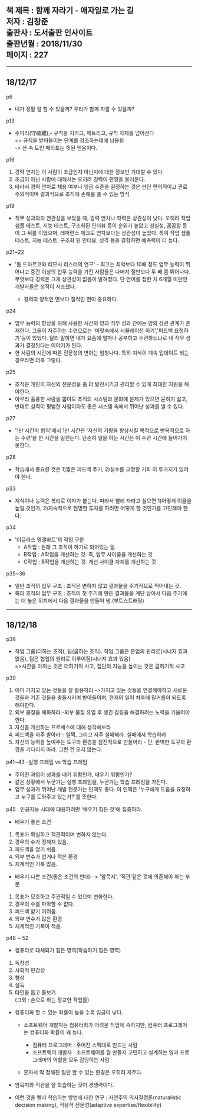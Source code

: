 책 제목 : 함께 자라기 - 애자일로 가는 길  
저자 : 김창준    
출판사 : 도서출판 인사이트  
출판년월 : 2018/11/30  
페이지 : 227  
-

---

18/12/17
-  

p6
- 내가 정말 잘 할 수 있을까? 우리가 함께 자랄 수 있을까? 

p13 
- 수파리(守破離),- 규칙을 지키고, 깨트리고, 규칙 자체를 넘어선다  
 => 규칙을 받아들이는 단계를 강조하는데에 남용됨  
-> 산 속 도인 메타포는 헛된 믿음이다.  

p16   
1. 경력 연차는 이 사람이 초급인지 아닌지에 대한 정보만 기대할 수 있다.  
2. 초급이 아닌 사람에 대해서는 오히려 경력이 편향을 불러온다.  
3. 따라서 경력 연차로 채용 여부나 임금 수준을 결정하는 것은 판단 편의적이고 관료주의적이며 결과적으로 조직에 손해를 줄 수 있는 방식

p19 
- 직무 성과와의 연관성을 보았을 때, 경력 연차나 학력은 상관성이 낮다. 오히려 작업 샘플 테스트, 지능 테스트, 구조화된 인터뷰 등이 순위가 높았고
성실성, 꼼꼼함 등이 그 뒤를 이었으며, 레퍼런스 체크도 연차보다는 상관성이 높았다. 특히 작업 샘플 테스트, 지능 테스트, 구조화 된 인터뷰, 성격 등을 결합하면 예측력이 더 높다.  

p21~22 
- '톰 드마르코와 티모시 리스터의 연구' - 최고는 최악보다 10배 정도 업무 능력이 뛰어나고 중간 이상의 업무 능력을 가진 사람들은 나머지 절반보다 두 배 쯤 뛰어나다. 무엇보다 경력은 크게 상관성이 없음이 밝혀졌다. 단 언어를 접한 지 6개월 미만인 개발자들은 성적이 저조했다.  

    - 경력의 양적인 면보다 질적인 면이 중요하다.  

p24  
- 업무 능력의 향상을 위해 사용한 시간의 양과 직무 성과 간에는 양의 상관 관계가 존재한다. 그들이 자주하는 수련으로는 '머릿속에서 시뮬레이션 하기','피드백 요청하기'등이 있었다. 달리 말하면 내가 요즘에 얼마나 공부하고 수련하느냐로 내 직무 성과가 결정된다는 이야기가 된다.  
- 한 사람의 시간에 따른 전문성의 변화는 엄청나다. 특히 지식이 계속 업데이트 되는 경우라면 더욱 그렇다.  

p25  
- 조직은 개인이 자신의 전문성을 좀 더 발전시키고 관리할 수 있게 최대한 지원을 해야한다.  
- 아무리 훌륭한 사람을 뽑아도 조직의 시스템과 문화에 문제가 있으면 묻히기 쉽고, 반대로 실력이 평범한 사람이라도 좋은 시스템 속에서 뛰어난 성과를 낼 수 있다.

p27
- '1만 시간의 법칙'에서 1만 시간은 '자신의 기량을 향상시킬 목적으로 반복적으로 하는 수련'을 한 시간을 일컫는다. 단순히 일을 하는 시간은 이 수련 시간에 들어가지 못한다.  

p28
- 학습에서 중요한 것은 1)짧은 피드백 주기, 2)실수를 교정할 기회 이 두가지가 있어야 한다.  

p33
- 지식이나 능력은 복리로 이자가 붙는다. 따라서 빨리 자라고 싶으면 1)어떻게 이율을 높일 것인가, 2)지속적으로 현명한 투자를 하려면 어떻게 할 것인가를 고민해야 한다.

p34  
- '더글라스 엥겔바트'의 작업 구분
    * A작업 : 원래 그 조직이 하기로 되어있는 일  
    * B작업 : A작업을 개선하는 것. 즉, 업무 사이클을 개선하는 것  
    * C작업 : B작업을 개선하는 것. 개선 사이클 자체를 개선하는 것  

p35~36  
- 일반 조직의 업무 구조 : 조직은 변하지 않고 결과물을 주기적으로 찍어내는 것.  
- 복리 조직의 업무 구조 : 조직이 첫 주기에 만든 결과물을 계단 삼아서 다음 주기에는 더 높은 위치에서 다음 결과물을 만들어 냄.(부트스트래핑)  

---
18/12/18
-  
p38
-  작업 그룹(더하는 조직), 팀(곱하는 조직). 작업 그룹은 분업의 원리로(시너지 효과 없음), 팀은 협업의 원리로 이루어짐(시너지 효과 있음)  
=>시간을 아끼는 것은 더하기적 사고, 집단의 지능을 높이는 것은 곱하기적 사고  

p39
1. 이미 가지고 있는 것들을 잘 활용하라 ->가지고 있는 것들을 연결해야하고 새로운 것들과 기존 것들을 충돌시키며 받아들이며, 현재의 일이 차후에 밑거름이 되도록 해야한다.  
2. 외부 물질을 체화하라.-외부 물질 유입 후 생긴 갈등을 해결하려는 노력을 기울어야 한다.
3. 자신을 개선하는 프로세스에 대해 생각해보라
4. 피드백을 자주 받아라 - 일찍, 그리고 자주 실패해라. 실패에서 학습하라
5. 자신의 능력을 높여주는 도구와 환경을 점진적으로 만들어라 - 단, 완벽한 도구와 환경을 기다리지 마라. 그런 건 오지 않는다.

p41~43
-실행 프레임 vs 학습 프레임
- 주어진 과업이 성과를 내기 위함인가, 배우기 위함인가?  
- 같은 상황에서 누군가는 실행 프레임을, 누군가는 학습 프레임을 가진다.  
- 업무 성과가 뛰어난 개발 전문가는 인맥도 좋다. 이 인맥은 '누구에게 도움을 요청하고 누구를 도와주고 있는가?'를 뜻한다.  

p45 : 인공지능 시대에 대응하려면 '배우기 힘든 것'에 집중하라.  
- 배우기 좋은 조건  
1. 목표가 확실하고 객관적이며 변하지 않는다.
2. 경우의 수가 정해져 있음.
3. 피드백을 얻기 쉬움.
4. 외부 변수가 없거나 적은 환경
5. 체계적인 기록 많음. 

- 배우기 나쁜 조건(좋은 조건의 반대) -> '암묵지', '직관'같은 것에 의존해야 하는 부분
1. 목표가 모호하고 주관적일 수 있으며 변화한다.
2. 경우의 수를 파악할 수 없다.
3. 피드백 받기 어려움.
4. 외부 변수가 많은 환경
5. 체계적인 기록이 적음.  

p48 ~ 52
- 컴퓨터로 대체되기 힘든 영역(학습하기 힘든 영역)
1. 독창성
2. 사회적 민감성
3. 협상
4. 설득
5. 타인을 돕고 돌보기  
(그외 : 손으로 하는 정교한 작업들)  

- 컴퓨터화 할 수 있는 확률이 높을 수록 임금이 낮다. 
    - 소프트웨어 개발자는 컴퓨터화가 어려운 직업에 속하지만, 컴퓨터 프로그래머는 컴퓨터화 확률이 꽤 높다.
        - 컴퓨터 프로그래머 : 주어진 스펙대로 만드는 사람
        - 소프트웨어 개발자 : 소프트웨어를 뭘 만들지 고민하고 설계하는 일과 프로그래머의 역할을 모두 감당하는 사람

    - 혼자서 딱 정해진 일만 할 수 있는 환경은 오히려 저주다.

- 암묵지와 직관을 잘 학습하는 것이 경쟁력이다.
 - 이런 것을 빨리 학습하는 방법에 대한 연구 : 자연주의 의사결정론(naturalistic decision making), 적응적 전문성(adaptive expertise/flexibility)
